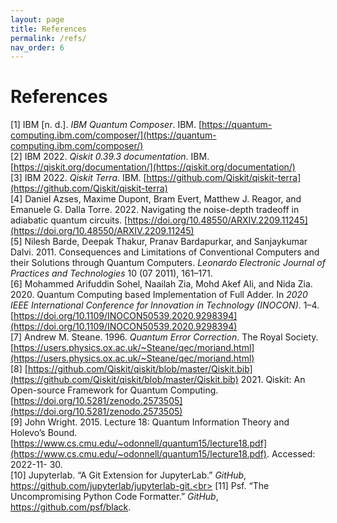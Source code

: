 ```yaml
---
layout: page
title: References
permalink: /refs/
nav_order: 6
---
```


# References

[1] IBM [n. d.]. _IBM Quantum Composer_. IBM. [https://quantum-computing.ibm.com/composer/](https://quantum-computing.ibm.com/composer/)<br>
[2] IBM 2022. _Qiskit 0.39.3 documentation_. IBM. [https://qiskit.org/documentation/](https://qiskit.org/documentation/)<br>
[3] IBM 2022. _Qiskit Terra_. IBM. [https://github.com/Qiskit/qiskit-terra](https://github.com/Qiskit/qiskit-terra)<br>
[4] Daniel Azses, Maxime Dupont, Bram Evert, Matthew J. Reagor, and Emanuele G. Dalla Torre. 2022. Navigating the noise-depth tradeoff in adiabatic quantum circuits. [https://doi.org/10.48550/ARXIV.2209.11245](https://doi.org/10.48550/ARXIV.2209.11245)<br>
[5] Nilesh Barde, Deepak Thakur, Pranav Bardapurkar, and Sanjaykumar Dalvi. 2011. Consequences and Limitations of Conventional Computers and their Solutions through Quantum Computers. _Leonardo Electronic Journal of Practices and Technologies_ 10 (07 2011), 161–171.<br>
[6] Mohammed Arifuddin Sohel, Naailah Zia, Mohd Akef Ali, and Nida Zia. 2020. Quantum Computing based Implementation of Full Adder. In _2020 IEEE International Conference for Innovation in Technology (INOCON)_. 1–4. [https://doi.org/10.1109/INOCON50539.2020.9298394](https://doi.org/10.1109/INOCON50539.2020.9298394)<br>
[7] Andrew M. Steane. 1996. _Quantum Error Correction_. The Royal Society. [https://users.physics.ox.ac.uk/~Steane/qec/moriand.html](https://users.physics.ox.ac.uk/~Steane/qec/moriand.html)<br>
[8] [https://github.com/Qiskit/qiskit/blob/master/Qiskit.bib](https://github.com/Qiskit/qiskit/blob/master/Qiskit.bib) 2021. Qiskit: An Open-source Framework for Quantum Computing.
[https://doi.org/10.5281/zenodo.2573505](https://doi.org/10.5281/zenodo.2573505)<br>
[9] John Wright. 2015. Lecture 18: Quantum Information Theory and Holevo’s Bound.
[https://www.cs.cmu.edu/~odonnell/quantum15/lecture18.pdf](https://www.cs.cmu.edu/~odonnell/quantum15/lecture18.pdf). Accessed: 2022-11- 30.<br>
[10] Jupyterlab. “A Git Extension for JupyterLab.” _GitHub_, https://github.com/jupyterlab/jupyterlab-git.<br>
[11] Psf. “The Uncompromising Python Code Formatter.” _GitHub_, https://github.com/psf/black.
